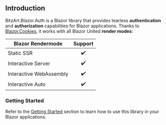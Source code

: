 ## Introduction

BitzArt.Blazor.Auth is a Blazor library that provides tearless **authentication** and **authorization** capabilities for Blazor applications. Thanks to [Blazor.Cookies](https://github.com/BitzArt/Blazor.Cookies), it works with all Blazor United  **render modes**:

| Blazor Rendermode       | Support |
|-------------------------|:-------:|
| Static SSR              | ✔️     |
| Interactive Server      | ✔️     |
| Interactive WebAssembly | ✔️     |
| Interactive Auto        | ✔️     |

### Getting Started

Refer to the [Getting Started](02.getting-started.md) section to learn how to use this library in your Blazor applications.